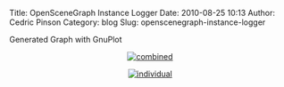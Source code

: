 Title: OpenSceneGraph Instance Logger
Date: 2010-08-25 10:13
Author: Cedric Pinson
Category: blog
Slug: openscenegraph-instance-logger

Generated Graph with GnuPlot

<p>
<center>
  

[![](http://portfolio.plopbyte.net/wp-uploads/2010/08/combined-1024x256.png "combined")](http://portfolio.plopbyte.net/wp-uploads/2010/08/combined.png)  

[![](http://portfolio.plopbyte.net/wp-uploads/2010/08/individual-512x1024.png "individual")](http://portfolio.plopbyte.net/wp-uploads/2010/08/individual.png)  

</center>
</p>

